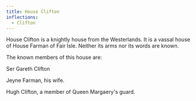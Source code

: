 ```yaml
---
title: House Clifton
inflections:
  - Clifton
---
```


House Clifton is a knightly house from the Westerlands. It is a vassal house of House Farman of Fair Isle. Neither its arms nor its words are known.

The known members of this house are:

Ser Gareth Clifton

Jeyne Farman, his wife.

Hugh Clifton, a member of Queen Margaery's guard.


